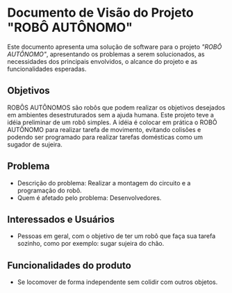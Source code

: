 # Documento de Visão do Projeto "ROBÔ AUTÔNOMO"

Este documento apresenta uma solução de software para o projeto *"ROBÔ AUTÔNOMO"*, 
apresentando os problemas a serem solucionados, as necessidades dos principais envolvidos, o alcance do projeto e as funcionalidades esperadas.

## Objetivos

ROBÔS AUTÔNOMOS são robôs que podem realizar os objetivos desejados em
ambientes desestruturados sem a ajuda humana. Este projeto teve a idéia
preliminar de um robô simples.
A idéia é colocar em prática o ROBÔ AUTÔNOMO para realizar tarefa de movimento, evitando colisões e podendo ser programado para
realizar tarefas domésticas como um sugador de sujeira.

## Problema

* Descrição do problema: Realizar a montagem do circuito e a programação do robô.
* Quem é afetado pelo problema: Desenvolvedores.

 
## Interessados e Usuários

* Pessoas em geral, com o objetivo de ter um robô que faça sua tarefa sozinho, como por exemplo: sugar sujeira do chão.

## Funcionalidades do produto

* Se locomover de forma independente sem colidir com outros objetos.

